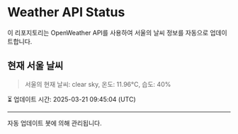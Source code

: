 
# Weather API Status

이 리포지토리는 OpenWeather API를 사용하여 서울의 날씨 정보를 자동으로 업데이트합니다.

## 현재 서울 날씨
> 서울의 현재 날씨: clear sky, 온도: 11.96°C, 습도: 40%

⏳ 업데이트 시간: 2025-03-21 09:45:04 (UTC)

---
자동 업데이트 봇에 의해 관리됩니다.
